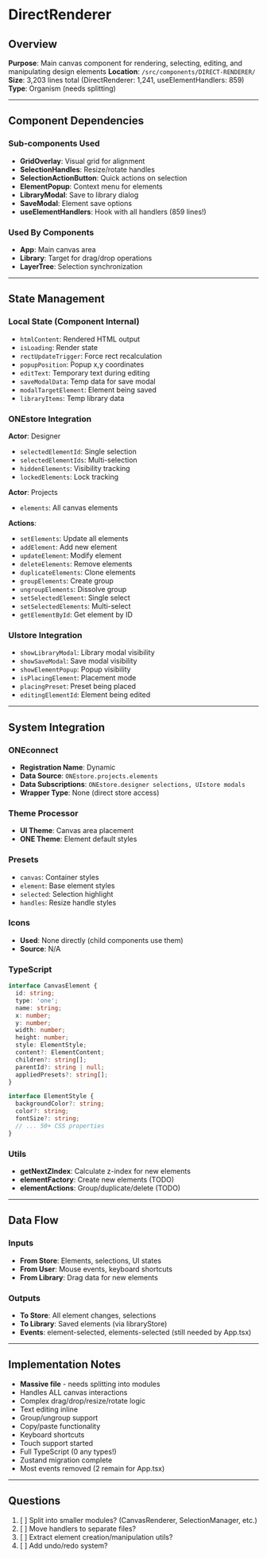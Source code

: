 # DirectRenderer

## Overview
**Purpose**: Main canvas component for rendering, selecting, editing, and manipulating design elements
**Location**: `/src/components/DIRECT-RENDERER/`
**Size**: 3,203 lines total (DirectRenderer: 1,241, useElementHandlers: 859)
**Type**: Organism (needs splitting)

---

## Component Dependencies

### Sub-components Used
- **GridOverlay**: Visual grid for alignment
- **SelectionHandles**: Resize/rotate handles
- **SelectionActionButton**: Quick actions on selection
- **ElementPopup**: Context menu for elements
- **LibraryModal**: Save to library dialog
- **SaveModal**: Element save options
- **useElementHandlers**: Hook with all handlers (859 lines!)

### Used By Components
- **App**: Main canvas area
- **Library**: Target for drag/drop operations
- **LayerTree**: Selection synchronization

---

## State Management

### Local State (Component Internal)
- `htmlContent`: Rendered HTML output
- `isLoading`: Render state
- `rectUpdateTrigger`: Force rect recalculation
- `popupPosition`: Popup x,y coordinates
- `editText`: Temporary text during editing
- `saveModalData`: Temp data for save modal
- `modalTargetElement`: Element being saved
- `libraryItems`: Temp library data

### ONEstore Integration
**Actor**: Designer
- `selectedElementId`: Single selection
- `selectedElementIds`: Multi-selection
- `hiddenElements`: Visibility tracking
- `lockedElements`: Lock tracking

**Actor**: Projects
- `elements`: All canvas elements

**Actions**:
- `setElements`: Update all elements
- `addElement`: Add new element
- `updateElement`: Modify element
- `deleteElements`: Remove elements
- `duplicateElements`: Clone elements
- `groupElements`: Create group
- `ungroupElements`: Dissolve group
- `setSelectedElement`: Single select
- `setSelectedElements`: Multi-select
- `getElementById`: Get element by ID

### UIstore Integration
- `showLibraryModal`: Library modal visibility
- `showSaveModal`: Save modal visibility
- `showElementPopup`: Popup visibility
- `isPlacingElement`: Placement mode
- `placingPreset`: Preset being placed
- `editingElementId`: Element being edited

---

## System Integration

### ONEconnect
- **Registration Name**: Dynamic
- **Data Source**: `ONEstore.projects.elements`
- **Data Subscriptions**: `ONEstore.designer selections, UIstore modals`
- **Wrapper Type**: None (direct store access)

### Theme Processor
- **UI Theme**: Canvas area placement
- **ONE Theme**: Element default styles

### Presets
- `canvas`: Container styles
- `element`: Base element styles
- `selected`: Selection highlight
- `handles`: Resize handle styles

### Icons
- **Used**: None directly (child components use them)
- **Source**: N/A

### TypeScript
```typescript
interface CanvasElement {
  id: string;
  type: 'one';
  name: string;
  x: number;
  y: number;
  width: number;
  height: number;
  style: ElementStyle;
  content?: ElementContent;
  children?: string[];
  parentId?: string | null;
  appliedPresets?: string[];
}

interface ElementStyle {
  backgroundColor?: string;
  color?: string;
  fontSize?: string;
  // ... 50+ CSS properties
}
```

### Utils
- **getNextZIndex**: Calculate z-index for new elements
- **elementFactory**: Create new elements (TODO)
- **elementActions**: Group/duplicate/delete (TODO)

---

## Data Flow

### Inputs
- **From Store**: Elements, selections, UI states
- **From User**: Mouse events, keyboard shortcuts
- **From Library**: Drag data for new elements

### Outputs  
- **To Store**: All element changes, selections
- **To Library**: Saved elements (via libraryStore)
- **Events**: element-selected, elements-selected (still needed by App.tsx)

---

## Implementation Notes
- **Massive file** - needs splitting into modules
- Handles ALL canvas interactions
- Complex drag/drop/resize/rotate logic
- Text editing inline
- Group/ungroup support
- Copy/paste functionality
- Keyboard shortcuts
- Touch support started
- Full TypeScript (0 any types!)
- Zustand migration complete
- Most events removed (2 remain for App.tsx)

---

## Questions
1. [ ] Split into smaller modules? (CanvasRenderer, SelectionManager, etc.)
2. [ ] Move handlers to separate files?
3. [ ] Extract element creation/manipulation utils?
4. [ ] Add undo/redo system?